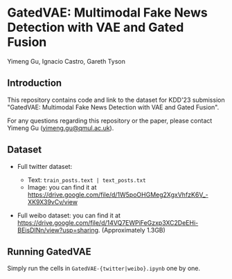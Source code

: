 # GatedVAE: Multimodal Fake News Detection with VAE and Gated Fusion
Yimeng Gu, Ignacio Castro, Gareth Tyson

## Introduction
This repository contains code and link to the dataset for KDD'23 submission "GatedVAE: Multimodal Fake News Detection with VAE and Gated Fusion".

For any questions regarding this repository or the paper, please contact Yimeng Gu (yimeng.gu@qmul.ac.uk).

## Dataset
- Full twitter dataset:
  - Text: `train_posts.text | text_posts.txt`
  - Image: you can find it at https://drive.google.com/file/d/1W5poOHGMeg2XgxVhfzK6V_-XK9X39vCv/view
 
- Full weibo dataset: you can find it at https://drive.google.com/file/d/14VQ7EWPiFeGzxp3XC2DeEHi-BEisDINn/view?usp=sharing. (Approximately 1.3GB)

## Running GatedVAE
Simply run the cells in `GatedVAE-{twitter|weibo}.ipynb` one by one.

